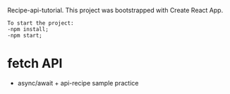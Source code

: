 Recipe-api-tutorial. This project was bootstrapped with Create React App.


```
To start the project: 
-npm install;
-npm start;

```
# fetch API
* async/await + api-recipe sample practice
